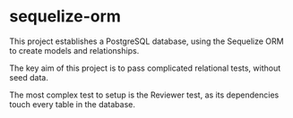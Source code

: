 # sequelize-orm
This project establishes a PostgreSQL database, using the Sequelize ORM to create models and relationships. 

The key aim of this project is to pass complicated relational tests, without seed data. 

The most complex test to setup is the Reviewer test, as its dependencies touch every table in the database.


